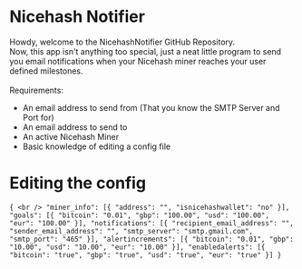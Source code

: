 # Nicehash Notifier
Howdy, welcome to the NicehashNotifier GitHub Repository.<br />
Now, this app isn't anything too special, just a neat little program to send you email notifications when your Nicehash miner reaches your user defined milestones.<br />
<br />
Requirements:<br />
* An email address to send from (That you know the SMTP Server and Port for)
* An email address to send to
* An active Nicehash Miner
* Basic knowledge of editing a config file

# Editing the config
`
{ <br />
	"miner_info": [{
		"address": "",
		"isnicehashwallet": "no"
	}],
	"goals": [{
		"bitcoin": "0.01",
		"gbp": "100.00",
		"usd": "100.00",
		"eur": "100.00"
	}],
	"notifications": [{
		"recipient_email_address": "",
		"sender_email_address": "",
        "smtp_server": "smtp.gmail.com",
        "smtp_port": "465"
	}],
	"alertincrements": [{
		"bitcoin": "0.01",
		"gbp": "10.00",
		"usd": "10.00",
		"eur": "10.00"
	}],
	"enabledalerts": [{
		"bitcoin": "true",
		"gbp": "true",
		"usd": "true",
		"eur": "true"
	}]
}
`
